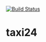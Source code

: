 [![Build Status](https://travis-ci.com/niomwungeri-fabrice/taxi24.svg?branch=master)](https://travis-ci.com/niomwungeri-fabrice/taxi24)

# taxi24
